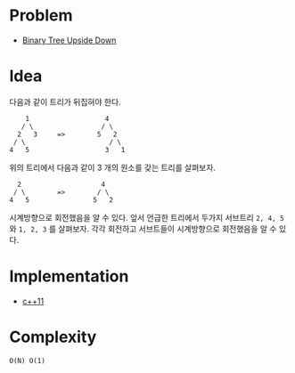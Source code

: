 # Problem

* [Binary Tree Upside Down](https://leetcode.com/problems/binary-tree-upside-down/)

# Idea

다음과 같이 트리가 뒤집혀야 한다.

```
    1                   4
   / \                 / \
  2   3     =>        5   2
 / \                     / \
4   5                   3   1
```

위의 트리에서 다음과 같이 3 개의 원소를 갖는 트리를 살펴보자.

```
  2                    4
 / \        =>        / \
4   5                5   2
```

시계방향으로 회전했음을 알 수 있다. 앞서 언급한 트리에서 두가지 서브트리 `2, 4, 5` 와 `1, 2, 3` 를
살펴보자. 각각 회전하고 서브트들이 시계방향으로 회전했음을 알 수 있다.

# Implementation

* [c++11](a.cpp)

# Complexity

```
O(N) O(1)
```

